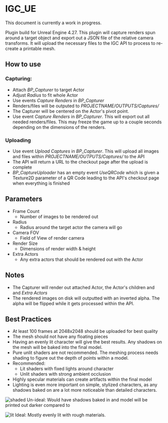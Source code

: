 # IGC_UE
This document is currently a work in progress.
 
Plugin build for Unreal Engine 4.27. This plugin will capture renders spun around a target object and export out a JSON file of the relative camera transforms. It will upload the necessary files to the IGC API to process to re-create a printable mesh.

## How to use
### Capturing:
* Attach *BP_Capturer* to target Actor
* Adjust *Radius* to fit whole Actor
* Use events *Capture Renders* in *BP_Capturer*
* Renders/files will be outputed to *PROJECTNAME/OUTPUTS/Captures/*
* The Capturer will be centered on the Actor's pivot point.
* Use event *Capture Renders* in *BP_Capturer*. This will export out all needed renders/files. This may freeze the game up to a couple seconds depending on the dimensions of the renders.
### Uploading
* Use event *Upload Captures* in *BP_Capturer*. This will upload all images and files within *PROJECTNAME/OUTPUTS/Captures/* to the API
* The API will return a URL to the checkout page after the upload is complete
* *BP_CaptureUploader* has an empty event *UseQRCode* which is given a Texture2D parameter of a QR Code leading to the API's checkout page when everything is finished

## Parameters
* Frame Count
    * Number of images to be rendered out
* Radius
    * Radius around the target actor the camera will go
* Camera FOV
    * Field of View of render camera
* Render Size
    * Dimensions of render width & height
* Extra Actors
    * Any extra actors that should be rendered out with the Actor

## Notes
* The Capturer will render out attached Actor, the Actor's children and and *Extra Actors*
* The rendered images on disk will outputted with an inverted alpha. The alpha will be flipped while it gets processed within the API.

## Best Practices
* At least 100 frames at 2048x2048 should be uploaded for best quality
* The mesh should not have any floating pieces
* Having an evenly lit character will give the best results. Any shadows on the mesh will be baked into the final model.
* Pure unlit shaders are not recommended. The meshing process needs shading to figure out the depth of points within a model.
* Recommended:
    * Lit shaders with fixed lights around character
    * Unlit shaders with strong ambient occlusion
* Highly specular materials can create artifacts within the final model
* Lighting is even more important on simple, stylized characters, as any shadows baked on are a lot more noticeable than detailed characters.

![shaded](https://github.com/In-Game-Collectables/IGC_UE4/assets/35625367/71d33916-9a49-4877-a4d0-e9e998340bb1)
Un-ideal: Would have shadows baked in and model will be printed out darker compared to 

![lit](https://github.com/In-Game-Collectables/IGC_UE4/assets/35625367/2a2e12b0-9354-4175-9926-84b5c4418576)
Ideal: Mostly evenly lit with rough materials.
